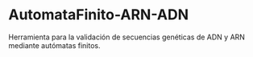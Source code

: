 # AutomataFinito-ARN-ADN
Herramienta para la validación de secuencias genéticas de ADN y ARN mediante autómatas finitos.
